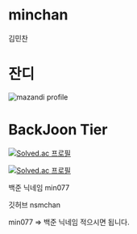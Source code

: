 # minchan
김민찬


# 잔디
<!-- BackJoon Tier -->
![mazandi profile](http://mazandi.herokuapp.com/api?handle=min077&theme=warm)



# BackJoon Tier
<!-- BOX -->
[![Solved.ac 프로필](http://mazassumnida.wtf/api/v2/generate_badge?boj=min077)](https://solved.ac/min077)


<!-- MINI -->
[![Solved.ac 프로필](http://mazassumnida.wtf/api/mini/generate_badge?boj=min077)](https://solved.ac/min077)





백준 닉네임 min077

깃허브 nsmchan

min077 => 백준 닉네임 적으시면 됩니다.
